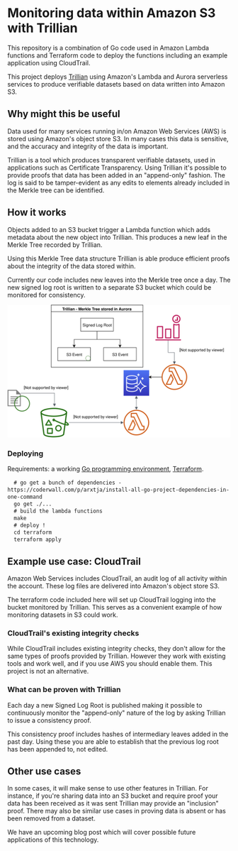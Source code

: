 # Monitoring data within Amazon S3 with Trillian #

This repository is a combination of Go code used in Amazon Lambda functions and
Terraform code to deploy the functions including an example application using
CloudTrail.

This project deploys [Trillian](https://github.com/google/trillian) using
Amazon's Lambda and Aurora serverless services to produce verifiable datasets
based on data written into Amazon S3.

## Why might this be useful ##

Data used for many services running in/on Amazon Web Services (AWS) is stored
using Amazon's object store S3. In many cases this data is sensitive, and the
accuracy and integrity of the data is important.

Trillian is a tool which produces transparent verifiable datasets, used in
applications such as Certificate Transparency. Using Trillian it's possible to
provide proofs that data has been added in an "append-only" fashion. The log is
said to be tamper-evident as any edits to elements already included in the
Merkle tree can be identified.

## How it works ##

Objects added to an S3 bucket trigger a Lambda function which adds metadata
about the new object into Trillian. This produces a new leaf in the Merkle Tree
recorded by Trillian.

Using this Merkle Tree data structure Trillian is able produce efficient proofs
about the integrity of the data stored within.

Currently our code includes new leaves into the Merkle tree once a day. The new
signed log root is written to a separate S3 bucket which could be monitored for
consistency.

![AWS architecture diagram](images/aws-architecture.svg?raw=true "AWS Architecture")

### Deploying ###

Requirements: a working [Go programming environment](https://golang.org/doc/install), [Terraform](https://www.terraform.io/).

```shell
  # go get a bunch of dependencies - https://coderwall.com/p/arxtja/install-all-go-project-dependencies-in-one-command
  go get ./...
  # build the lambda functions
  make
  # deploy !
  cd terraform
  terraform apply
```

## Example use case: CloudTrail ##

Amazon Web Services includes CloudTrail, an audit log of all activity within the
account. These log files are delivered into Amazon's object store S3.

The terraform code included here will set up CloudTrail logging into the bucket
monitored by Trillian. This serves as a convenient example of how monitoring
datasets in S3 could work.

### CloudTrail's existing integrity checks ###

While CloudTrail includes existing integrity checks, they don't allow for the
same types of proofs provided by Trillian. However they work with existing
tools and work well, and if you use AWS you should enable them. This project is
not an alternative.

### What can be proven with Trillian ###

Each day a new Signed Log Root is published making it possible to continuously
monitor the "append-only" nature of the log by asking Trillian to issue a
consistency proof.

This consistency proof includes hashes of intermediary leaves added in the past
day. Using these you are able to establish that the previous log root has been
appended to, not edited.

## Other use cases ##

In some cases, it will make sense to use other features in Trillian. For
instance, if you're sharing data into an S3 bucket and require proof your data
has been received as it was sent Trillian may provide an "inclusion" proof.
There may also be similar use cases in proving data is absent or has been
removed from a dataset.

We have an upcoming blog post which will cover possible future applications of
this technology.
